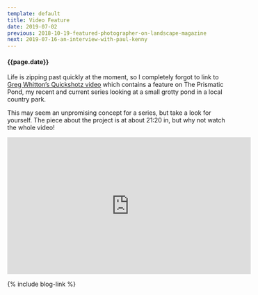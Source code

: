 ```yaml
---
template: default
title: Video Feature
date: 2019-07-02
previous: 2018-10-19-featured-photographer-on-landscape-magazine
next: 2019-07-16-an-interview-with-paul-kenny
---
```


#### {{page.date}}

Life is zipping past quickly at the moment, so I completely forgot to link to [Greg Whitton’s Quickshotz video](https://www.youtube.com/watch?v=ZbgUwId99yQ) which contains a feature on The Prismatic Pond, my recent and current series looking at a small grotty pond in a local country park.

This may seem an unpromising concept for a series, but take a look for yourself. The piece about the project is at about 21:20 in, but why not watch the whole video!

<iframe width="560" height="315" src="https://www.youtube.com/embed/ZbgUwId99yQ?start=1279" title="YouTube video player" frameborder="0" allow="accelerometer; autoplay; clipboard-write; encrypted-media; gyroscope; picture-in-picture; web-share" allowfullscreen></iframe>

{% include blog-link %}